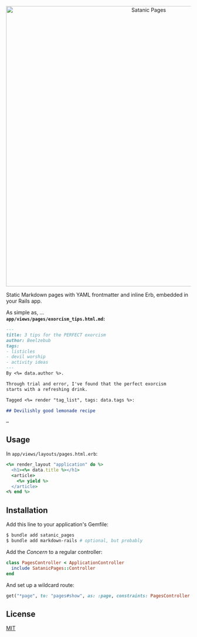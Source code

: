 <center><img src="https://s3.brnbw.com/Artboard-GDaMBcpYEJ.png" alt="Satanic Pages" width=762 /></center>

Static Markdown pages with YAML frontmatter and inline Erb, embedded in your Rails app.

As simple as, …  
**`app/views/pages/exorcism_tips.html.md`:**

```markdown
---
title: 3 tips for the PERFECT exorcism
author: Beelzebub
tags:
- listicles
- devil worship
- activity ideas
---
By <%= data.author %>.

Through trial and error, I've found that the perfect exorcism
starts with a refreshing drink.

Tagged <%= render "tag_list", tags: data.tags %>:

## Devilishly good lemonade recipe

…
```

## Usage

In `app/views/layouts/pages.html.erb`:

```ruby
<%= render_layout "application" do %>
  <h1><%= data.title %></h1>
  <article>
    <%= yield %>
  </article>
<% end %>
```

## Installation
Add this line to your application's Gemfile:

```sh
$ bundle add satanic_pages
$ bundle add markdown-rails # optional, but probably
```

Add the _Concern_ to a regular controller:

```ruby
class PagesController < ApplicationController
  include SatanicPages::Controller
end
```

And set up a wildcard route:

```ruby
get("*page", to: "pages#show", as: :page, constraints: PagesController.constraint)
```

## License
[MIT](https://opensource.org/licenses/MIT)
